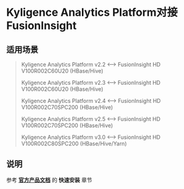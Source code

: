 # Kyligence Analytics Platform对接FusionInsight

## 适用场景

> Kyligence Analytics Platform v2.2 <--> FusionInsight HD V100R002C60U20 (HBase/Hive)
>
> Kyligence Analytics Platform v2.3 <--> FusionInsight HD V100R002C60U20 (HBase/Hive)
>
> Kyligence Analytics Platform v2.4 <--> FusionInsight HD V100R002C70SPC200 (HBase/Hive)
>
> Kyligence Analytics Platform v2.5 <--> FusionInsight HD V100R002C70SPC200 (HBase/Hive)
>
> Kyligence Analytics Platform v3.0 <--> FusionInsight HD V100R002C80SPC200 (HBase/Hive/Yarn)

## 说明

参考 [**官方产品文档**](http://docs.kyligence.io/v2.5/zh-cn/installation/quick_installation/quick_installation_for_fi.cn.html) 的 **快速安装** 章节
